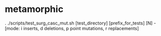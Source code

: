 # metamorphic


. ./scripts/test_surg_casc_mut.sh [test_directory] [prefix_for_tests] [N] -[mode: i inserts, d deletions, p point mutations, r replacements]

